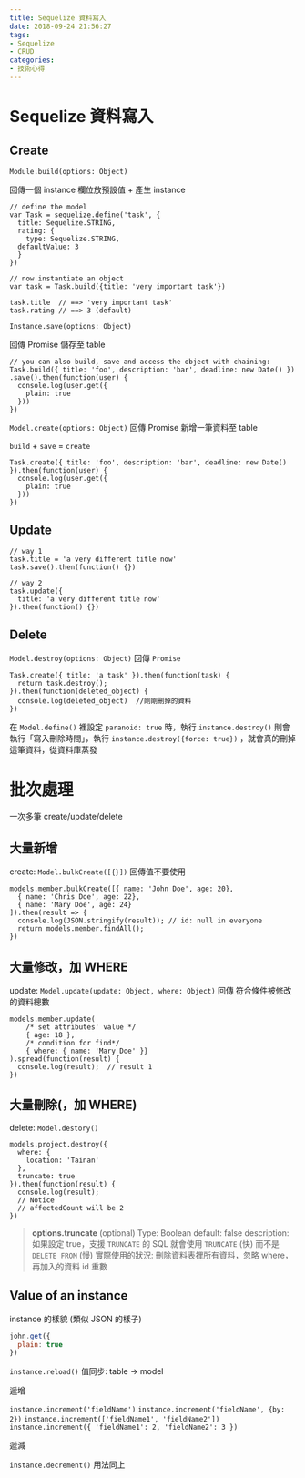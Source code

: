 ```yaml
---
title: Sequelize 資料寫入
date: 2018-09-24 21:56:27
tags: 
- Sequelize
- CRUD
categories: 
- 技術心得
---
```


# Sequelize 資料寫入

## Create

`Module.build(options: Object)`

回傳一個 instance
欄位放預設值 + 產生 instance

```javascript=
// define the model
var Task = sequelize.define('task', {
  title: Sequelize.STRING,
  rating: {
    type: Sequelize.STRING,
  defaultValue: 3
  }
})

// now instantiate an object
var task = Task.build({title: 'very important task'})

task.title  // ==> 'very important task'
task.rating // ==> 3 (default)
```

`Instance.save(options: Object)`

回傳 Promise
儲存至 table

```javascript=
// you can also build, save and access the object with chaining:
Task.build({ title: 'foo', description: 'bar', deadline: new Date() })
.save().then(function(user) {
  console.log(user.get({
    plain: true
  }))
})
```


`Model.create(options: Object)`
回傳 Promise
新增一筆資料至 table

`build` + `save` = `create`

```javascript=
Task.create({ title: 'foo', description: 'bar', deadline: new Date() }).then(function(user) {
  console.log(user.get({
    plain: true
  }))
})
```

## Update

```javascript=
// way 1
task.title = 'a very different title now'
task.save().then(function() {})

// way 2
task.update({
  title: 'a very different title now'
}).then(function() {})
```

## Delete

`Model.destroy(options: Object)`
回傳 `Promise`

```javascript=
Task.create({ title: 'a task' }).then(function(task) {
  return task.destroy();
}).then(function(deleted_object) {
  console.log(deleted_object)  //剛剛刪掉的資料
})
```

在 `Model.define()` 裡設定 `paranoid: true` 時，執行 `instance.destroy()` 則會執行「寫入刪除時間」，執行 `instance.destroy({force: true})` ，就會真的刪掉這筆資料，從資料庫蒸發

# 批次處理
一次多筆 create/update/delete

## 大量新增

create: `Model.bulkCreate([{}])` 回傳值不要使用

```javascript=
models.member.bulkCreate([{ name: 'John Doe', age: 20},
  { name: 'Chris Doe', age: 22},
  { name: 'Mary Doe', age: 24}
]).then(result => {
  console.log(JSON.stringify(result)); // id: null in everyone
  return models.member.findAll();
})
```

## 大量修改，加 WHERE
update: `Model.update(update: Object, where: Object)` 回傳 符合條件被修改的資料總數

```javascript=
models.member.update(
	/* set attributes' value */
    { age: 18 },
	/* condition for find*/
    { where: { name: 'Mary Doe' }}
).spread(function(result) {
  console.log(result);  // result 1
})
```

## 大量刪除(，加 WHERE)
delete: `Model.destory()`

```javascript=
models.project.destroy({
  where: {
    location: 'Tainan'
  },
  truncate: true
}).then(function(result) {
  console.log(result);
  // Notice
  // affectedCount will be 2
})
```

> **options.truncate** (optional)
Type: Boolean
default: false
description: 如果設定 true，支援 `TRUNCATE` 的 SQL 就會使用 `TRUNCATE` (快) 而不是 `DELETE FROM` (慢)
實際使用的狀況: 刪除資料表裡所有資料，忽略 where，再加入的資料 id 重數

## Value of an instance

instance 的樣貌 (類似 JSON 的樣子)
```javascript
john.get({
  plain: true
})
```

`instance.reload()` 值同步: table → model

遞增

`instance.increment('fieldName')`
`instance.increment('fieldName', {by: 2})`
`instance.increment(['fieldName1', 'fieldName2'])`
`instance.increment({
  'fieldName1': 2,
  'fieldName2': 3
})`

遞減

`instance.decrement()` 用法同上

